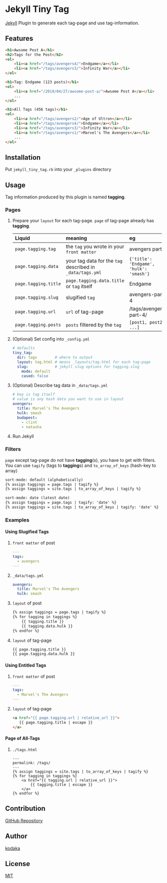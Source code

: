 # Jekyll Tiny Tag

[Jekyll](https://jekyllrb.com) Plugin to generate each tag-page and use tag-information.

## Features

~~~html
<h1>Awsome Post A</h1>
<h2>Tags for the Post</h2>
<ol>
    <li><a href="/tags/avengers4/">Endgame</a></li>
    <li><a href="/tags/avengers3/">Infinity War</a></li>
</ol>
~~~

~~~html
<h1>Tag: Endgame (123 posts)</h1>
<ol>
    <li><a href="/2019/04/27/awsome-post-a/">Awsome Post A</a></li>
    ...
</ol>
~~~

~~~html
<h1>All Tags (456 tags)</h1>
<ol>
    <li><a href="/tags/avengers2/">Age of Ultron</a></li>
    <li><a href="/tags/avengers4/">Endgame</a></li>
    <li><a href="/tags/avengers3/">Infinity War</a></li>
    <li><a href="/tags/avengers1/">Marvel's The Avengers</a></li>
    ...
</ol>
~~~

## Installation

Put `jekyll_tiny_tag.rb` into your `_plugins` directory

## Usage

Tag information produced by this plugin is named **tagging**.

### Pages

1. Prepare your `layout` for each tag-page.
   `page` of tag-page already has **tagging**.

   |Liquid|meaning|eg|
   |:-|:-|:-|
   |`page.tagging.tag`|the `tag` you wrote in your `front matter`|avengers part 4|
   |`page.tagging.data`|your tag data for the `tag` described in `_data/tags.yml`|`{'title': 'Endgame', 'hulk': 'smash'}`|
   |`page.tagging.title`|`page.tagging.data.title` or `tag` itself|Endgame|
   |`page.tagging.slug`|slugified `tag`|avengers-part-4|
   |`page.tagging.url`|`url` of tag-page|/tags/avengers-part-4/|
   |`page.tagging.posts`|`posts` filtered by the `tag`|`[post1, post2, ...]`|

1. (Optional) Set config into `_config.yml`

   ~~~yaml
   # defaults
   tiny_tag:
     dir: tags        # where to output
     layout: tag.html # means _layouts/tag.html for each tag-page
     slug:            # jekyll slug options for tagging.slug
       mode: default
       cased: false
   ~~~

1. (Optional) Describe tag data in `_data/tags.yml`

   ~~~yaml
   # key is tag itself
   # value is any hash data you want to use in layout
   avengers:
     title: Marvel's The Avengers
     hulk: smash
     budapest:
       - clint
       - natasha
   ~~~

1. Run Jekyll

### Filters

`page` except tag-page do not have **tagging**(s),
you have to get with filters.
You can use `tagify` (tags to **tagging**s)
and `to_array_of_keys` (hash-key to array)

~~~html
sort-mode: default (alphabetically)
{% assign taggings = page.tags | tagify %}
{% assign taggings = site.tags | to_array_of_keys | tagify %}

sort-mode: date (latest date)
{% assign taggings = page.tags | tagify: 'date' %}
{% assign taggings = site.tags | to_array_of_keys | tagify: 'date' %}
~~~

### Examples

#### Using Slugified Tags

1. `front matter` of post

   ~~~yaml
   ---
   tags:
     - avengers
   ---
   ~~~

1. `_data/tags.yml`

   ~~~yaml
   avengers:
     title: Marvel's The Avengers
     hulk: smash
   ~~~

1. `layout` of post

   ~~~html
   {% assign taggings = page.tags | tagify %}
   {% for tagging in taggings %}
       {{ tagging.title }}
       {{ tagging.data.hulk }}
   {% endfor %}
   ~~~

1. `layout` of tag-page

   ~~~html
   {{ page.tagging.title }}
   {{ page.tagging.data.hulk }}
   ~~~

#### Using Entitled Tags

1. `front matter` of post

   ~~~yaml
   ---
   tags:
     - Marvel's The Avengers
   ---
   ~~~

1. `layout` of tag-page

   ~~~html
   <a href="{{ page.tagging.url | relative_url }}">
      {{ page.tagging.title | escape }}
   </a>
   ~~~

#### Page of All-Tags

1. `./tags.html`

   ~~~
   ---
   permalink: /tags/
   ---
   {% assign taggings = site.tags | to_array_of_keys | tagify %}
   {% for tagging in taggings %}
       <a href="{{ tagging.url | relative_url }}">
           {{ tagging.title | escape }}
       </a>
   {% endfor %}
   ~~~

## Contribution

[GitHub Repository](https://github.com/kodaka/jekyll_tiny_tag)

## Author

[kodaka](https://github.com/kodaka)

## License

[MIT](https://github.com/kodaka/jekyll_tiny_tag/blob/master/LICENSE)
